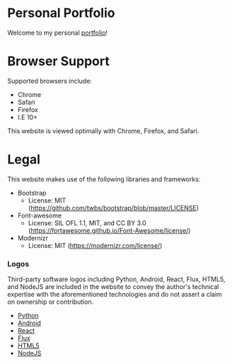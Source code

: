 # Personal Portfolio

Welcome to my personal [portfolio](http://msindwan.github.io)!

# Browser Support

Supported browsers include:

* Chrome
* Safari
* Firefox
* I.E 10+

This website is viewed optimally with Chrome, Firefox, and Safari.

# Legal

This website makes use of the following libraries and frameworks:

* Bootstrap
    * License: MIT (https://github.com/twbs/bootstrap/blob/master/LICENSE)
* Font-awesome
    * License: SIL OFL 1.1, MIT, and CC BY 3.0 (https://fortawesome.github.io/Font-Awesome/license/)
* Modernizr
    * License: MIT (https://modernizr.com/license/)

### Logos

Third-party software logos including Python, Android, React, Flux, HTML5, and NodeJS are included in the website to
convey the author's technical expertise with the aforementioned technologies and do not assert a claim on ownership or
contribution.

* [Python](https://www.python.org/community/logos/)
* [Android](https://developer.android.com/distribute/marketing-tools/brand-guidelines.html#brand-android)
* [React](https://github.com/facebook/react)
* [Flux](https://github.com/facebook/flux)
* [HTML5](https://www.w3.org/html/logo/)
* [NodeJS](https://nodejs.org/en/about/resources/)
